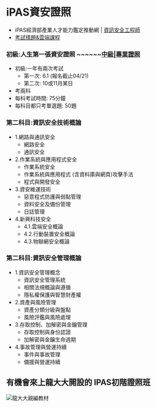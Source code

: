 # iPAS資安證照
- iPAS經濟部產業人才能力鑑定推動網 | [資訊安全工程師](https://www.ipas.org.tw/ISE/)
- [考試樣題&雲端課程](https://www.ipas.org.tw/ISE/AbilityPageContent.aspx?mnuno=855dc817-1946-41de-8c50-c6b44e6f0949&pgeno=92664c36-72cf-418c-98a9-c4e8a769dd64)
### 初級:人生第一張資安證照 ~~~~~~[中級|專業證照](IPAS_M2024.md)
- 初級:一年有兩次考試
  - 第一次: 6.1 (報名截止04/21)
  - 第二次: 10或11月某日  
- 考兩科
- 每科考試時間: 75分鐘
- 每科目都只考單選題: 50題
### 第二科目:資訊安全技術概論
  - 1.網路與通訊安全
    - 網路安全
    - 通訊安全
  - 2.作業系統與應用程式安全
    - 作業系統安全
    - 作業系統與應用程式 (含資料庫與網頁)攻擊手法
    - 程式與開發安全
  - 3.資安維運技術
    - 惡意程式防護與弱點管理
    - 資料安全及備份管理
    - 日誌管理
  - 4.新興科技安全
    - 4.1.雲端安全概論
    - 4.2.行動裝置安全概論
    - 4.3.物聯網安全概論
### 第二科目:資訊安全管理概論
  - 1.資訊安全管理概念
    - 資訊安全管理系統
    - 相關法規概論與遵循
    - 隱私權保護與智慧財產權
  - 2.資產與風險管理
    - 資產分類分級與盤點
    - 風險評鑑與風險處理
  - 3.存取控制、加解密與金鑰管理
    - 存取控制與身份認證
    - 加解密與金鑰生命週期
  - 4.事故管理與營運持續
    - 事件與事故管理
    - 備援與營運持續
## 有機會來上龍大大開設的 IPAS初階證照班
![龍大大親編教材](textbook_1.png)

